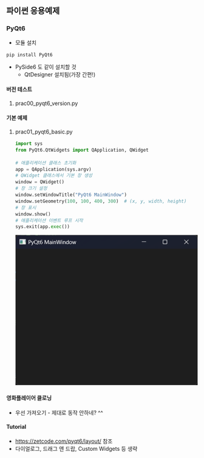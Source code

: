 ## 파이썬 응용예제

### PyQt6

- 모듈 설치

```shell
pip install PyQt6
```

- PySide6 도 같이 설치할 것
    - QtDesigner 설치됨(가장 간편!)

#### 버전 테스트
1. prac00_pyqt6_version.py

#### 기본 예제
1. prac01_pyqt6_basic.py

    ```python
    import sys
    from PyQt6.QtWidgets import QApplication, QWidget

    # 애플리케이션 클래스 초기화
    app = QApplication(sys.argv)
    # QWidget 클래스에서 기본 창 생성
    window = QWidget()
    # 창 크기 설정
    window.setWindowTitle("PyQt6 MainWindow")
    window.setGeometry(100, 100, 400, 300)  # (x, y, width, height)
    # 창 표시
    window.show()
    # 애플리케이션 이벤트 루프 시작
    sys.exit(app.exec())
    ```

    <img src="https://raw.githubusercontent.com/hugoMGSung/works-need-it-python/refs/heads/main/images/tot0001.png" width="500">


#### 영화플레이어 클로닝
- 우선 가져오기 - 제대로 동작 안하네? ^^

#### Tutorial
- https://zetcode.com/pyqt6/layout/ 참조
- 다이얼로그, 드래그 앤 드랍, Custom Widgets 등 생략